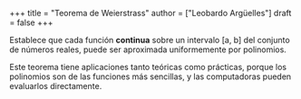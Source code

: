 +++
title = "Teorema de Weierstrass"
author = ["Leobardo Argüelles"]
draft = false
+++

Establece que cada función **continua** sobre un intervalo [a, b] del
conjunto de números reales, puede ser aproximada uniformemente por
polinomios.

Este teorema tiene aplicaciones tanto teóricas como prácticas, porque los
polinomios son de las funciones más sencillas, y las computadoras pueden
evaluarlos directamente.
